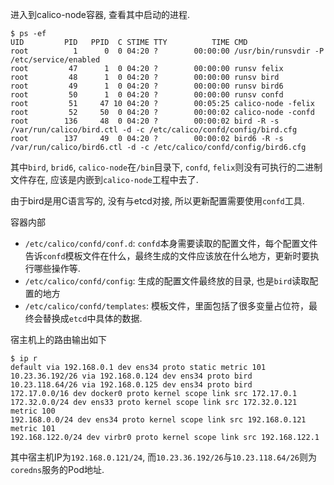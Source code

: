 进入到calico-node容器, 查看其中启动的进程.

```log
$ ps -ef
UID         PID   PPID  C STIME TTY          TIME CMD
root          1      0  0 04:20 ?        00:00:00 /usr/bin/runsvdir -P /etc/service/enabled
root         47      1  0 04:20 ?        00:00:00 runsv felix
root         48      1  0 04:20 ?        00:00:00 runsv bird
root         49      1  0 04:20 ?        00:00:00 runsv bird6
root         50      1  0 04:20 ?        00:00:00 runsv confd
root         51     47 10 04:20 ?        00:05:25 calico-node -felix
root         52     50  0 04:20 ?        00:00:02 calico-node -confd
root        136     48  0 04:20 ?        00:00:02 bird -R -s /var/run/calico/bird.ctl -d -c /etc/calico/confd/config/bird.cfg
root        137     49  0 04:20 ?        00:00:02 bird6 -R -s /var/run/calico/bird6.ctl -d -c /etc/calico/confd/config/bird6.cfg
```

其中`bird`, `brid6`, `calico-node`在`/bin`目录下, `confd`, `felix`则没有可执行的二进制文件存在, 应该是内嵌到`calico-node`工程中去了.

由于bird是用C语言写的, 没有与etcd对接, 所以更新配置需要使用`confd`工具.

容器内部

- `/etc/calico/confd/conf.d`: `confd`本身需要读取的配置文件，每个配置文件告诉`confd`模板文件在什么，最终生成的文件应该放在什么地方，更新时要执行哪些操作等.
- `/etc/calico/confd/config`: 生成的配置文件最终放的目录, 也是`bird`读取配置的地方
- `/etc/calico/confd/templates`: 模板文件，里面包括了很多变量占位符，最终会替换成`etcd`中具体的数据.


宿主机上的路由输出如下

```
$ ip r
default via 192.168.0.1 dev ens34 proto static metric 101 
10.23.36.192/26 via 192.168.0.124 dev ens34 proto bird 
10.23.118.64/26 via 192.168.0.125 dev ens34 proto bird 
172.17.0.0/16 dev docker0 proto kernel scope link src 172.17.0.1 
172.32.0.0/24 dev ens33 proto kernel scope link src 172.32.0.121 metric 100 
192.168.0.0/24 dev ens34 proto kernel scope link src 192.168.0.121 metric 101 
192.168.122.0/24 dev virbr0 proto kernel scope link src 192.168.122.1 
```

其中宿主机IP为`192.168.0.121/24`, 而`10.23.36.192/26`与`10.23.118.64/26`则为`coredns`服务的Pod地址.
